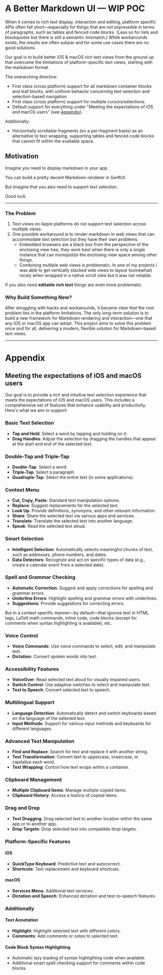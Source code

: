 # A Better Markdown UI — WIP POC

When it comes to rich text display, interaction and editing, platform specific APIs often fall short—especially for things that are not expressible in terms of paragraphs, such as tables and fenced code blocks. (Less so for lists and blockquotes but there is still a semantic mismatch.) While workarounds exists, the results are often subpar and for some use cases there are no good solutions.

Our goal is to build better iOS & macOS rich text views from the ground up that overcome the limitations of platform-specific text views, starting with the markdown format.

The overarching directive:
- First class (cross platform) support for all markdown container blocks and leaf blocks, with uniform behavior concerning text selection and selection-based navigation.
- First class (cross platform) support for multiple cursors/selections.
- Default support for everything under "Meeting the expectations of iOS and macOS users" (see [Appendix](#Appendix)).

Additionally:
- Horizontally scrollable fragments (on a per-fragment basis) as an alternative to text wrapping, supporting tables and fenced code blocks that cannot fit within the available space.

## Motivation

Imagine you need to display markdown in your app.  

You can build a pretty decent Markdown renderer in SwiftUI.

But imagine that you also need to support text selection.  

Good luck.

---

### The Problem
1. Text views on Apple platforms do not support text selection across multiple views.
2. One possible workaround is to render markdown in web views that can accommodate text selection but they have their own problems: 
    - Embedded browsers are a black box from the perspective of the enclosing view tree, they work best when there is only a single instance that can monopolize the enclosing view space among other things.   
    - Combining multiple web views is problematic. In one of my projects I was able to get vertically stacked web views to layout (somewhat) nicely when wrapped in a native scroll view but it was not reliable. 

If you also need **editable rich text** things are even more problematic.

### Why Build Something New?

After struggling with hacks and workarounds, it became clear that the root problem lies in the platform limitations. The only long-term solution is to build a new framework for Markdown rendering and interaction—one that any iOS or macOS app can adopt. This project aims to solve this problem once and for all, delivering a modern, flexible solution for Markdown-based text views.

---

# Appendix

## Meeting the expectations of iOS and macOS users

Our goal is to provide a rich and intuitive text selection experience that meets the expectations of iOS and macOS users. This includes a comprehensive set of features that enhance usability and productivity. Here's what we aim to support:

### Basic Text Selection
- **Tap and Hold**: Select a word by tapping and holding on it.
- **Drag Handles**: Adjust the selection by dragging the handles that appear at the start and end of the selected text.

### Double-Tap and Triple-Tap
- **Double-Tap**: Select a word.
- **Triple-Tap**: Select a paragraph.
- **Quadruple-Tap**: Select the entire text (in some applications).

### Context Menu
- **Cut, Copy, Paste**: Standard text manipulation options.
- **Replace**: Suggest replacements for the selected text.
- **Look Up**: Provide definitions, synonyms, and other relevant information.
- **Share**: Share the selected text via various apps and services.
- **Translate**: Translate the selected text into another language.
- **Speak**: Read the selected text aloud.

### Smart Selection
- **Intelligent Selection**: Automatically selects meaningful chunks of text, such as addresses, phone numbers, and dates.
- **Data Detectors**: Recognize and act on specific types of data (e.g., create a calendar event from a selected date).

### Spell and Grammar Checking

- **Automatic Correction**: Suggest and apply corrections for spelling and grammar errors.
- **Underline Errors**: Highlight spelling and grammar errors with underlines.
- **Suggestions**: Provide suggestions for correcting errors.

But in a context specific manner—by default—that ignores text in HTML tags, LaTeX math commands, inline code, code blocks (except for comments when syntax highlighting is available), etc.

### Voice Control
- **Voice Commands**: Use voice commands to select, edit, and manipulate text.
- **Dictation**: Convert spoken words into text.

### Accessibility Features
- **VoiceOver**: Read selected text aloud for visually impaired users.
- **Switch Control**: Use adaptive switches to select and manipulate text.
- **Text to Speech**: Convert selected text to speech.

### Multilingual Support
- **Language Detection**: Automatically detect and switch keyboards based on the language of the selected text.
- **Input Methods**: Support for various input methods and keyboards for different languages.

### Advanced Text Manipulation
- **Find and Replace**: Search for text and replace it with another string.
- **Text Transformation**: Convert text to uppercase, lowercase, or capitalize each word.
- **Text Wrapping**: Control how text wraps within a container.

### Clipboard Management
- **Multiple Clipboard Items**: Manage multiple copied items.
- **Clipboard History**: Access a history of copied items.

### Drag and Drop
- **Text Dragging**: Drag selected text to another location within the same app or to another app.
- **Drop Targets**: Drop selected text into compatible drop targets.

### Platform-Specific Features

#### iOS
- **QuickType Keyboard**: Predictive text and autocorrect.
- **Shortcuts**: Text replacement and keyboard shortcuts.

#### macOS
- **Services Menu**: Additional text services.
- **Dictation and Speech**: Enhanced dictation and text-to-speech features.


### Additionally

#### Text Annotation
- **Highlight**: Highlight selected text with different colors.
- **Comments**: Add comments or notes to selected text.

#### Code Block Syntax Highlighting 

- Automatic lazy loading of syntax highlighting code when available. 
- Additional smart spell checking support for comments within code blocks.


